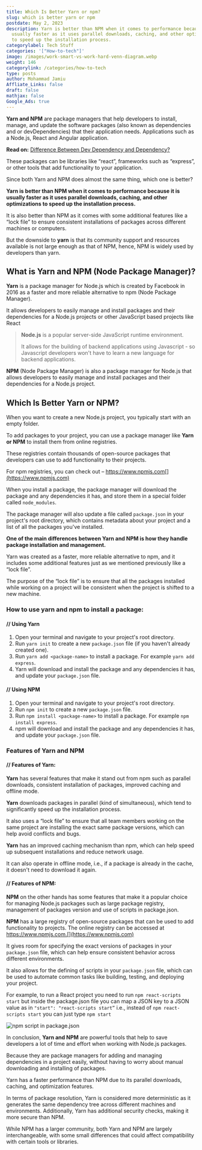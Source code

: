 ```yaml
---
title: Which Is Better Yarn or npm?
slug: which is better yarn or npm
postdate: May 2, 2023
description: Yarn is better than NPM when it comes to performance because it is
  usually faster as it uses parallel downloads, caching, and other optimizations
  to speed up the installation process.
categorylabel: Tech Stuff
categories: '["How-to-tech"]'
image: /images/work-smart-vs-work-hard-venn-diagram.webp
weight: 146
categorylink: /categories/how-to-tech
type: posts
author: Mohammad Jamiu
Affliate_Links: false
draft: false
mathjax: false
Google_Ads: true
---
```

**Yarn and NPM** are package managers that help developers to install, manage, and update the software packages (also known as dependencies and or devDependencies) that their application needs. Applications such as a Node.js, React and Angular application. 

**Read on:** [Difference Between Dev Dependency and Dependency?](/how-to-tech/difference-between-dev-dependency-and-dependency/)

These packages can be libraries like “react”, frameworks such as “express”, or other tools that add functionality to your application.

Since both Yarn and NPM does almost the same thing, which one is better?

**Yarn is better than NPM when it comes to performance because it is usually faster as it uses parallel downloads, caching, and other optimizations to speed up the installation process.**

It is also better than NPM as it comes with some additional features like a “lock file” to ensure consistent installations of packages across different machines or computers. 

But the downside to **yarn** is that its community support and resources available is not large enough as that of NPM, hence, NPM is widely used by developers than yarn.

## **What is Yarn and NPM (Node Package Manager)?**

**Yarn** is a package manager for Node.js which is created by Facebook in 2016 as a faster and more reliable alternative to npm (Node Package Manager). 

It allows developers to easily manage and install packages and their dependencies for a Node.js projects or other JavaScript based projects like React

> **Node.js** is a popular server-side JavaScript runtime environment. 
>
> It allows for the building of backend applications using Javascript - so Javascript developers won't have to learn a new language for backend applications.

**NPM** (Node Package Manager) is also a package manager for Node.js that allows developers to easily manage and install packages and their dependencies for a Node.js project.

## **Which Is Better Yarn or NPM?**

When you want to create a new Node.js project, you typically start with an empty folder. 

To add packages to your project, you can use a package manager like **Yarn or NPM** to install them from online registries. 

These registries contain thousands of open-source packages that developers can use to add functionality to their projects.

For npm registries, you can check out – https://www.npmjs.com[](https://www.npmjs.com)

When you install a package, the package manager will download the package and any dependencies it has, and store them in a special folder called `node_modules`. 

The package manager will also update a file called `package.json` in your project's root directory, which contains metadata about your project and a list of all the packages you've installed.

**One of the main differences between Yarn and NPM is how they handle package installation and management.** 

Yarn was created as a faster, more reliable alternative to npm, and it includes some additional features just as we mentioned previously like a “lock file”.

The purpose of the “lock file” is to ensure that all the packages installed while working on a project will be consistent when the project is shifted to a new machine.

### **How to use yarn and npm to install a package:**

#### // Using Yarn

1. Open your terminal and navigate to your project's root directory.
2. Run `yarn init` to create a new `package.json` file (if you haven't already created one).
3. Run `yarn add <package-name>` to install a package. For example `yarn add express`.
4. Yarn will download and install the package and any dependencies it has, and update your `package.json` file.

#### // Using NPM

1. Open your terminal and navigate to your project's root directory.
2. Run `npm init` to create a new `package.json` file.
3. Run `npm install <package-name>` to install a package. For example `npm install express`.
4. npm will download and install the package and any dependencies it has, and update your `package.json` file.

### **Features of Yarn and NPM**

#### // Features of Yarn:

**Yarn** has several features that make it stand out from npm such as parallel downloads, consistent installation of packages, improved caching and offline mode. 

**Yarn** downloads packages in parallel (kind of simultaneous), which tend to significantly speed up the installation process.

It also uses a “lock file” to ensure that all team members working on the same project are installing the exact same package versions, which can help avoid conflicts and bugs.

**Yarn** has an improved caching mechanism than npm, which can help speed up subsequent installations and reduce network usage.

It can also operate in offline mode, i.e., if a package is already in the cache, it doesn't need to download it again.

#### // Features of NPM:

**NPM** on the other hands has some features that make it a popular choice for managing Node.js packages such as large package registry, management of packages version and use of scripts in package.json.

**NPM** has a large registry of open-source packages that can be used to add functionality to projects. The online registry can be accessed at https://www.npmjs.com.[](https://www.npmjs.com)

It gives room for specifying the exact versions of packages in your `package.json` file, which can help ensure consistent behavior across different environments.

It also allows for the defining of scripts in your `package.json` file, which can be used to automate common tasks like building, testing, and deploying your project. 

For example, to run a React project you need to run `npm react-scripts start` but inside the package.json file you can map a JSON key to a JSON value as in `"start": "react-scripts start”` i.e., instead of `npm react-scripts start` you can just type `npm start`

![npm script in package.json](/images/react-script.webp "npm script in package.json")

In conclusion, **Yarn and NPM** are powerful tools that help to save developers a lot of time and effort when working with Node.js packages. 

Because they are package managers for adding and managing dependencies in a project easily, without having to worry about manual downloading and installing of packages.

Yarn has a faster performance than NPM due to its parallel downloads, caching, and optimization features. 

In terms of package resolution, Yarn is considered more deterministic as it generates the same dependency tree across different machines and environments. Additionally, Yarn has additional security checks, making it more secure than NPM. 

While NPM has a larger community, both Yarn and NPM are largely interchangeable, with some small differences that could affect compatibility with certain tools or libraries.